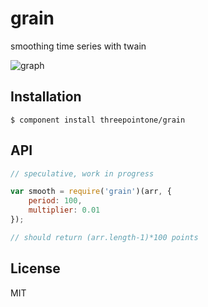 
# grain

  smoothing time series with twain

  ![graph](http://i.imgur.com/Y0yvkoN.png)

## Installation

    $ component install threepointone/grain

## API

```js 
// speculative, work in progress

var smooth = require('grain')(arr, {
    period: 100,
    multiplier: 0.01
});

// should return (arr.length-1)*100 points


```

## License

  MIT
